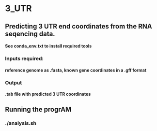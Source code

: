 # 3_UTR

## Predicting 3 UTR end coordinates from the RNA seqencing data.

#### See conda_env.txt to install required tools

### Inputs required:
#### reference genome as .fasta, known gene coordinates in a .gff format
### Output
#### .tab file with predicted 3 UTR coordinates

## Running the progrAM
### ./analysis.sh

